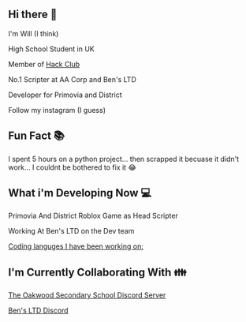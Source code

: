 ## Hi there 👋

I'm Will (I think)

High School Student in UK

Member of [Hack Club](https://hackclub.com/)

No.1 Scripter at AA Corp and Ben's LTD 

Developer for Primovia and District

Follow my instagram (I guess)

## Fun Fact 📚
I spent 5 hours on a python project... then scrapped it becuase it didn't work... I couldnt be bothered to fix it 😂

## What i'm Developing Now 💻

Primovia And District Roblox Game as Head Scripter

Working At Ben's LTD on the Dev team

[Coding languges I have been working on:](https://github-readme-stats.hackclub.dev/api/wakatime?username=18256&api_domain=hackatime.hackclub.com&theme=darcula&custom_title=Hackatime+Stats&layout=compact&cache_seconds=0&langs_count=8)

## I'm Currently Collaborating With 👪

[The Oakwood Secondary School Discord Server](https://discord.gg/VZCc92xb4k)

[Ben's LTD Discord](https://discord.gg/vAK37GvyXm)

<!--
**glimmercharger/glimmercharger** is a ✨ _special_ ✨ repository because its `README.md` (this file) appears on your GitHub profile.

Here are some ideas to get you started:

- 🔭 I’m currently working on ...
- 🌱 I’m currently learning ...
- 👯 I’m looking to collaborate on ...
- 🤔 I’m looking for help with ...
- 💬 Ask me about ...
- 📫 How to reach me: ...
- 😄 Pronouns: ...
- ⚡ Fun fact: ...
-->

